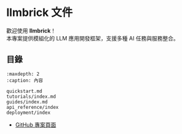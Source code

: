 # llmbrick 文件

歡迎使用 **llmbrick**！  
本專案提供模組化的 LLM 應用開發框架，支援多種 AI 任務與服務整合。

## 目錄

```{toctree}
:maxdepth: 2
:caption: 內容

quickstart.md
tutorials/index.md
guides/index.md
api_reference/index
deployment/index
```

- [GitHub 專案頁面](https://github.com/JiHungLin/llmbrick)